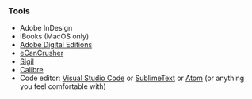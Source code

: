 ### Tools

- Adobe InDesign
- iBooks (MacOS only)
- [Adobe Digital Editions](https://www.adobe.com/it/solutions/ebook/digital-editions/download.html)
- [eCanCrusher](https://www.docdataflow.com/ecancrusher/)
- [Sigil](https://github.com/Sigil-Ebook/Sigil/releases/tag/1.3.0)
- [Calibre](https://calibre-ebook.com/download)
- Code editor: [Visual Studio Code](https://code.visualstudio.com/) or [SublimeText](https://www.sublimetext.com/ ) or [Atom](https://atom.io/ ) (or anything you feel comfortable with)
